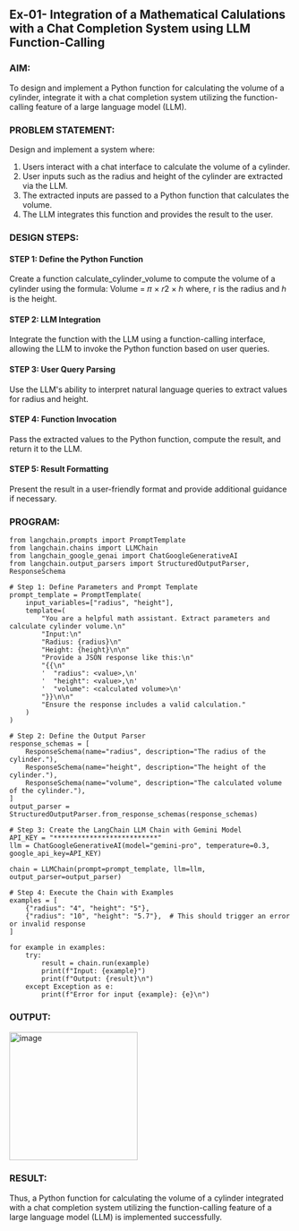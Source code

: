 ## Ex-01- Integration of a Mathematical Calulations with a Chat Completion System using LLM Function-Calling

### AIM:
To design and implement a Python function for calculating the volume of a cylinder, integrate it with a chat completion system utilizing the function-calling feature of a large language model (LLM).

### PROBLEM STATEMENT:

Design and implement a system where:

1. Users interact with a chat interface to calculate the volume of a cylinder.
2. User inputs such as the radius and height of the cylinder are extracted via the LLM.
3. The extracted inputs are passed to a Python function that calculates the volume.
4. The LLM integrates this function and provides the result to the user.

### DESIGN STEPS:

#### STEP 1: Define the Python Function
Create a function calculate_cylinder_volume to compute the volume of a cylinder using the formula:
Volume = 𝜋 × 𝑟2 × ℎ
where, r is the radius and ℎ is the height.

#### STEP 2: LLM Integration
Integrate the function with the LLM using a function-calling interface, allowing the LLM to invoke the Python function based on user queries.

#### STEP 3: User Query Parsing
Use the LLM's ability to interpret natural language queries to extract values for radius and height.

#### STEP 4: Function Invocation
Pass the extracted values to the Python function, compute the result, and return it to the LLM.

#### STEP 5: Result Formatting
Present the result in a user-friendly format and provide additional guidance if necessary.

### PROGRAM:

```
from langchain.prompts import PromptTemplate
from langchain.chains import LLMChain
from langchain_google_genai import ChatGoogleGenerativeAI
from langchain.output_parsers import StructuredOutputParser, ResponseSchema

# Step 1: Define Parameters and Prompt Template
prompt_template = PromptTemplate(
    input_variables=["radius", "height"],
    template=(
        "You are a helpful math assistant. Extract parameters and calculate cylinder volume.\n"
        "Input:\n"
        "Radius: {radius}\n"
        "Height: {height}\n\n"
        "Provide a JSON response like this:\n"
        "{{\n"
        '  "radius": <value>,\n'
        '  "height": <value>,\n'
        '  "volume": <calculated volume>\n'
        "}}\n\n"
        "Ensure the response includes a valid calculation."
    )
)

# Step 2: Define the Output Parser
response_schemas = [
    ResponseSchema(name="radius", description="The radius of the cylinder."),
    ResponseSchema(name="height", description="The height of the cylinder."),
    ResponseSchema(name="volume", description="The calculated volume of the cylinder."),
]
output_parser = StructuredOutputParser.from_response_schemas(response_schemas)

# Step 3: Create the LangChain LLM Chain with Gemini Model
API_KEY = "**************************"
llm = ChatGoogleGenerativeAI(model="gemini-pro", temperature=0.3, google_api_key=API_KEY)

chain = LLMChain(prompt=prompt_template, llm=llm, output_parser=output_parser)

# Step 4: Execute the Chain with Examples
examples = [
    {"radius": "4", "height": "5"},
    {"radius": "10", "height": "5.7"},  # This should trigger an error or invalid response
]

for example in examples:
    try:
        result = chain.run(example)
        print(f"Input: {example}")
        print(f"Output: {result}\n")
    except Exception as e:
        print(f"Error for input {example}: {e}\n")

```

### OUTPUT:

<img width="229" alt="image" src="https://github.com/user-attachments/assets/fc7cce3c-441c-41f1-98b3-720d6755de0c" />


### RESULT:

Thus, a Python function for calculating the volume of a cylinder integrated with a chat completion system utilizing the function-calling feature of a large language model (LLM) is implemented successfully.
